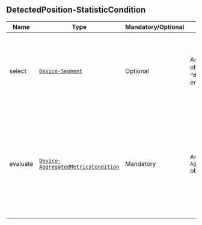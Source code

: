## DetectedPosition-StatisticCondition

Name | Type | Mandatory/Optional | Allowed Values | Description
------------|------------|------------|------------|------------
select    | [`Device-Segment`](/api/reference/data-modelsata-models/r-segment/device.md) | Optional | Any valid `Device-Segment` object **without the field `"deviceBase"`**. `null` and empty Object allowed | Indicates the  [Segment of *Device*](/api/concepts/resource-definition.md#resource-segment) on which the Aggregated Metrics Condition must be evaluated.
evaluate    | [`Device-AggregatedMetricsCondition`](/api/reference/data-modelsata-models/r-aggregated-metrics-condition/device.md)| Mandatory | Any valid `DetectedPosition-AggregatedMetricsCondition` object | Indicates the algebraic condition(s) that have to be evaluated (for one or more Aggregated Metrics) for the Condition to hold true.

```json
```

